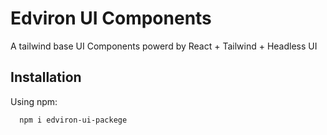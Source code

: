 # Edviron UI Components

A tailwind base UI Components powerd by React + Tailwind + Headless UI

## Installation

Using npm:

```bash
  npm i edviron-ui-packege
```
